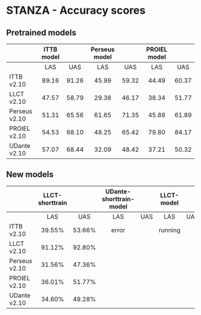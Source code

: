 # STANZA - Accuracy scores

## Pretrained models

||ITTB model||Perseus model||PROIEL model||
|--- | :---: | :---: | :---: | :---: | :---: | :---: |
| | LAS | UAS | LAS | UAS | LAS | UAS |
|ITTB v2.10|89.16|91.26|45.99|59.32|44.49|60.37|
|LLCT v2.10|47.57|58.79|29.38|46.17|38.34|51.77|
|Perseus v2.10|51.31|65.56|61.65|71.35|45.88|61.89|
|PROIEL v2.10|54.53|68.10|48.25|65.42|79.80|84.17|
|UDante v2.10|57.07|68.44|32.09|48.42|37.21|50.32|


## New models

||LLCT-shorttrain||UDante-shorttrain-model||LLCT-model||UDante-model||
|--- | :---: | :---: | :---: | :---: | :---: | :---: | :---: | :---: |
| | LAS | UAS | LAS | UAS | LAS | UAS |LAS | UAS |
|ITTB v2.10|39.55%|53.66%|error||running||running||
|LLCT v2.10|91.12%|92.80%|||||||
|Perseus v2.10|31.56%|47.36%|||||||
|PROIEL v2.10|36.01%|51.77%|||||||
|UDante v2.10|34.60%|49.28%|||||||
